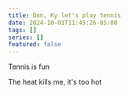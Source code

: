 ```yaml
---
title: Don, Ky let's play tennis
date: 2024-10-01T11:45:26-05:00
tags: []
series: []
featured: false
---
```

Tennis is fun

<!--more-->

The heat kills me, it's too hot